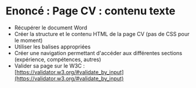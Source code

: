 # Enoncé : Page CV : contenu texte

- Récupérer le document Word
- Créer la structure et le contenu HTML de la page CV (pas de CSS pour le moment)
- Utiliser les balises appropriées
- Créer une navigation permettant d'accéder aux différentes sections (expérience, compétences, autres)
- Valider sa page sur le W3C : [https://validator.w3.org/#validate_by_input](https://validator.w3.org/#validate_by_input)
